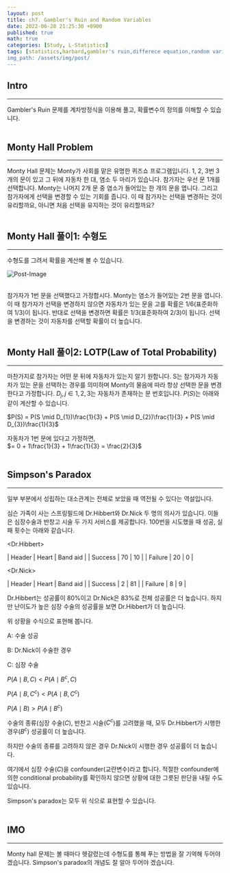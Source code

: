 ```yaml
---
layout: post
title: ch7. Gambler's Ruin and Random Variables
date: 2022-06-28 21:25:30 +0900
published: true
math: true
categories: [Study, L-Statistics]
tags: [statistics,harbard,gambler's ruin,differece equation,random variable,bernoulli,binomial]
img_path: /assets/img/post/
---
```


## Intro
***

 Gambler's Ruin 문제를 계차방정식을 이용해 풀고, 확률변수의 정의를 이해할 수 있습니다.
 <br><br>


## Monty Hall Problem
***

 Monty Hall 문제는 Monty가 사회를 맡은 유명한 퀴즈쇼 프로그램입니다. 1, 2, 3번 3개의 문이 있고 그 뒤에 자동차 한 대, 염소 두 마리가 있습니다. 참가자는 우선 문 1개를 선택합니다. Monty는 나머지 2개 문 중 염소가 들어있는 한 개의 문을 엽니다. 그리고 참가자에게 선택을 변경할 수 있는 기회를 줍니다. 이 때 참가자는 선택을 변경하는 것이 유리할까요, 아니면 처음 선택을 유지하는 것이 유리할까요?
 <br><br>


## Monty Hall 풀이1: 수형도
***

 수형도를 그려서 확률을 계산해 볼 수 있습니다.

 ![Post-Image](Monty_Hall.png)
<br><br>


 참가자가 1번 문을 선택했다고 가정합시다. Monty는 염소가 들어있는 2번 문을 엽니다. 이 때 참가자가 선택을 변경하지 않으면 자동차가 있는 문을 고를 확률은 1/6(표준화하여 1/3)이 됩니다. 반대로 선택을 변경하면 확률은 1/3(표준화하여 2/3)이 됩니다. 선택을 변경하는 것이 자동차를 선택할 확률이 더 높습니다.
 <br><br>
 
 
## Monty Hall 풀이2: LOTP(Law of Total Probability)
***

 마찬가지로 참가자는 어떤 문 뒤에 자동차가 있는지 알기 원합니다. S는 참가자가 자동차가 있는 문을 선택하는 경우를 의미하며 Monty의 물음에 따라 항상 선택한 문을 변경한다고 가정합니다. $D_{j}, j \in 1,2,3$는 자동차가 존재하는 문 번호입니다. $P(S)$는 아래와 같이 계산할 수 있습니다.<br>

 $P(S) = P(S \mid D_{1})\frac{1}{3} + P(S \mid D_{2})\frac{1}{3} + P(S \mid D_{3})\frac{1}{3}$<br>
 
 자동차가 1번 문에 있다고 가정하면,<br>
 $= 0 + 1\frac{1}{3} + 1\frac{1}{3} = \frac{2}{3}$
 <br><br>
 
 
## Simpson's Paradox
***

 일부 부분에서 성립하는 대소관계는 전체로 보았을 때 역전될 수 있다는 역설입니다.

 심슨 가족이 사는 스프링필드에 Dr.Hibbert와 Dr.Nick 두 명의 의사가 있습니다. 이들은 심장수술과 반창고 시술 두 가지 서비스를 제공합니다. 100번을 시도했을 때 성공, 실패 횟수는 아래와 같습니다.

 <Dr.Hibbert>

| Header | Heart | Band aid |
| Success | 70 | 10 |
| Failure | 20 | 0 |


 <Dr.Nick>

| Header | Heart | Band aid |
| Success | 2 | 81 |
| Failure | 8 | 9 |


 Dr.Hibbert는 성공률이 80%이고 Dr.Nick은 83%로 전체 성공률은 더 높습니다. 하지만 난이도가 높은 심장 수술의 성공률을 보면 Dr.Hibbert가 더 높습니다. 
 
 위 상황을 수식으로 표현해 봅니다.

 A: 수술 성공

 B: Dr.Nick이 수술한 경우

 C: 심장 수술

 $P(A \mid B, C) < P(A \mid B^{c}, C)$

 $P(A \mid B, C^{c}) < P(A \mid B, C^{c})$

 $P(A \mid B) > P(A \mid B^{c})$

 수술의 종류(심장 수술($C$), 반찬고 시술($C^{c}$)를 고려했을 때, 모두 Dr.Hibbert가 시행한 경우($B^{c}$) 성공률이 더 높습니다.

 하지만 수술의 종류를 고려하지 않은 경우 Dr.Nick이 시행한 경우 성공률이 더 높습니다.

 여기에서 심장 수술($C$)을 confounder(교란변수)라고 합니다. 적절한 confounder에 의한 conditional probability를 확인하지 않으면 상황에 대한 그릇된 판단을 내릴 수도 있습니다.
 
 Simpson's paradox는 모두 위 식으로 표현할 수 있습니다.
 <br><br>


## IMO
***

 Monty hall 문제는 볼 때마다 헷갈렸는데 수형도를 통해 푸는 방법을 잘 기억해 두어야 겠습니다. Simpson's paradox의 개념도 잘 알아 두어야 겠습니다.